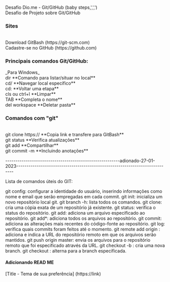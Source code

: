 Desafio Dio.me - Git/GitHub (baby steps,',',')
<br>Desafio de Projeto sobre Git/GitHub

<h3>Sites</h3>
<br>Download GitBash (https://git-scm.com)
<br>Cadastre-se no GitHub (https://github.com)

<h3>Principais comandos Git/GitHub:</h3>
_Para Windows_
<br>dir                    **Comando para listar/situar no local**
<br>cd/                    **Navegar local específico**
<br>cd:                    **Voltar uma etapa**
<br>cls ou ctrl+l           **Limpar**
<br>TAB                     **Completa o nome**
<br>del workspace           **Deletar pasta**

<h3> Comandos com "git" </h3>
<br> git clone https://      **Copia link e transfere para GitBash**
<br> git status              **Verifica atualizações**
<br> git add                 **Compartilhar**
<br> git commit -m           **Incluindo anotações**

--------------------------------------------------------adionado-27-01-2023----------------------------------------------------------------------------

Lista de comandos úteis do GIT:

git config: configurar a identidade do usuário, inserindo informações como nome e email que serão empregadas em cada commit.
git init: inicializa um novo repositório local git.
git branch -h: lista todos os comandos.
git clone: cria uma cópia exata de um repositório já existente.
git status: verifica o status do repositório.
git add: adiciona um arquivo especificado ao repositório.
git add*: adiciona todos os arquivos ao repositório.
git commit: adiciona as alterações mais recentes do código-fonte ao repositório.
git log: verifica quais commits foram feitos até o momento.
git remote add origin <UrlDoRepositorio>: adiciona e indica a URL do repositório remoto em que os arquivos serão mantidos.
git push origin master: envia os arquivos para o repositório remoto que foi especificado através da URL.
git checkout -b <nomeDaBranch>: cria uma nova branch.
git checkout <nomeDaBranch>: alterna para a branch especificada.

<h4> Adicionando READ ME </h4>
[Title - Tema de sua preferência] (https://link)




